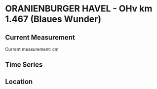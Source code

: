 # ORANIENBURGER HAVEL - OHv km 1.467 (Blaues Wunder)

## Current Measurement

Current measurement: <Value topic="rivers/pegel-online/OHV/OHv-km-1.467-(Blaues-Wunder)/measurementValue"/> cm

## Time Series

<TimeSeries topic="rivers/pegel-online/OHV/OHv-km-1.467-(Blaues-Wunder)/measurementValue" period="week" />

## Location

<WorldMap>
  <Marker lat="52.75019126021237" lon="13.243548537927879" labelTopic="rivers/pegel-online/OHV/OHv-km-1.467-(Blaues-Wunder)/measurementValue" />
</WorldMap>
